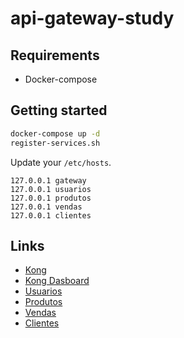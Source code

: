 # api-gateway-study

## Requirements

* Docker-compose

## Getting started

```sh
docker-compose up -d
register-services.sh
```

Update your `/etc/hosts`.

```
127.0.0.1 gateway
127.0.0.1 usuarios
127.0.0.1 produtos
127.0.0.1 vendas
127.0.0.1 clientes
```

## Links

* [Kong](http://gateway:8001])
* [Kong Dasboard](http://localhost:3000])
* [Usuarios](http://usuarios:8000])
* [Produtos](http://produtos:8000])
* [Vendas](http://vendas:8000])
* [Clientes](http://clientes:8000])
